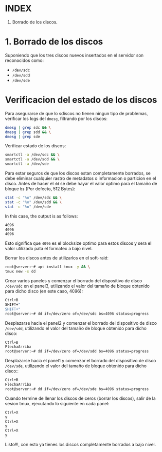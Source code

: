 # INDEX

1. Borrado de los discos.

# 1. Borrado de los discos

Suponiendo que los tres discos nuevos insertados en el servidor son reconocidos como:
- `/dev/sdc`
- `/dev/sdd`
- `/dev/sde`

# Verificacion del estado de los discos

Para asegurarse de que lo sdiscos no tienen ningun tipo de problemas, verificar los logs del `dmesg`, filtrando por los discos:
```bash
dmesg | grep sdc && \
dmesg | grep sdd && \
dmesg | grep sde
```

Verificar estado de los discos:
```bash
smartctl -a /dev/sdc && \
smartctl -a /dev/sdd && \
smartctl -a /dev/sde
```

Para estar seguros de que los discos estan completamente borrados, se debe eliminar cualquier rastro de metadatos o informacion o particion en el disco. Antes de hacer el `dd` se debe hayar el valor optimo para el tamaño de bloque `bs` (Por defecto, 512 Bytes):
```bash
stat -c "%o" /dev/sdc && \
stat -c "%o" /dev/sdd && \
stat -c "%o" /dev/sde
```

In this case, the output is as follows:
```bash
4096
4096
4096
```

Esto significa que `4096` es el blocksize optimo para estos discos y sera el valor utilizado pata el formateo a bajo nivel.

Borrar los discos antes de utilizarlos en el soft-raid:
```bash
root@server:~# apt install tmux -y && \
tmux new -s dd
```

Crear varios paneles y comenzar el borrado del dispositivo de disco `/dev/sdc` en el panel3, utilizando el valor del tamaño de bloque obtenido para dicho disco (en este caso, 4096):
```bash
Ctrl+B
SHIFT+"
SHIFT+"
root@server:~# dd if=/dev/zero of=/dev/sdc bs=4096 status=progress
```

Desplazarse hacia el panel2 y comenzar el borrado del dispositivo de disco `/dev/sdd`, utilizando el valor del tamaño de bloque obtenido para dicho disco:
```bash
Ctrl+B
FlechaArriba
root@server:~# dd if=/dev/zero of=/dev/sdd bs=4096 status=progress
```

Desplazarse hacia el panel1 y comenzar el borrado del dispositivo de disco `/dev/sde`, utilizando el valor del tamaño de bloque obtenido para dicho disco::
```bash
Ctrl+B
FlechaArriba
root@server:~# dd if=/dev/zero of=/dev/sde bs=4096 status=progress
```

Cuando termine de llenar los discos de ceros (borrar los discos), salir de la sesion tmux, ejecutando lo siguiente en cada panel:
```bash
Ctrl+X
y
Ctrl+X
y
Ctrl+X
y
```

Listo!!!, con esto ya tienes los discos completamente borrados a bajo nivel.
